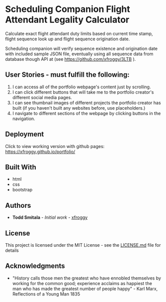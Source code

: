 # Scheduling Companion Flight Attendant Legality Calculator

Calculate exact flight attendant duty limits based on current time stamp, flight sequence look up and flight sequence origination date.

Scheduling companion will verify sequence existence and origination date with included sample JSON file, eventually using all sequence data from database though API at (see https://github.com/xfroggy/3LTB ).

## User Stories - must fulfill the following:

1. I can access all of the portfolio webpage's content just by scrolling.
2. I can click different buttons that will take me to the portfolio creator's different social media pages.
3. I can see thumbnail images of different projects the portfolio creator has built (if you haven't built any websites before, use placeholders.)
4. I navigate to different sections of the webpage by clicking buttons in the navigation.

## Deployment

Click to view working version with github pages: https://xfroggy.github.io/portfolio/

## Built With

- html
- css
- bootstrap

## Authors

- **Todd Smitala** - _Initial work_ - [xfroggy](https://github.com/xfroggy)

## License

This project is licensed under the MIT License - see the [LICENSE.md](LICENSE.md) file for details

## Acknowledgments

- "History calls those men the greatest who have ennobled themselves by working for the common good; experience acclaims as happiest the man who has made the greatest number of people happy" - Karl Marx, Reflections of a Young Man 1835
